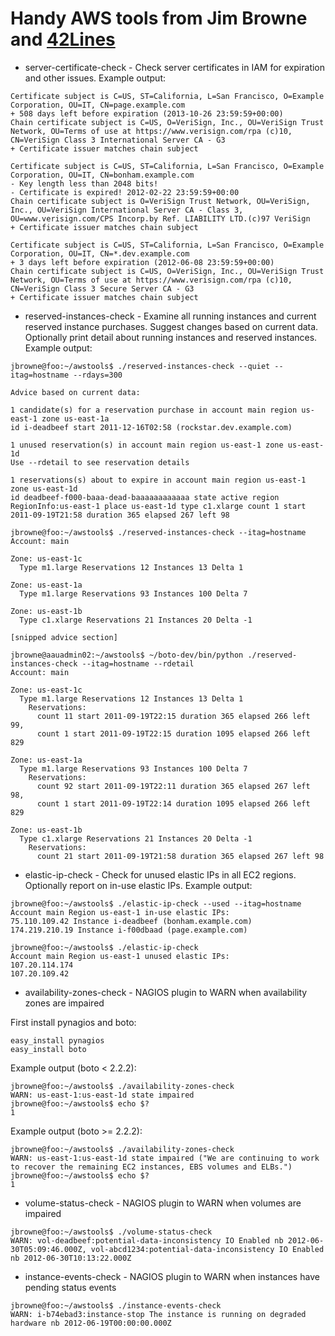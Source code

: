 Handy AWS tools from Jim Browne and [42Lines](http://www.42lines.net)
===========================================

* server-certificate-check - Check server certificates in IAM for expiration and other issues.  Example output:

```
Certificate subject is C=US, ST=California, L=San Francisco, O=Example Corporation, OU=IT, CN=page.example.com
+ 508 days left before expiration (2013-10-26 23:59:59+00:00)
Chain certificate subject is C=US, O=VeriSign, Inc., OU=VeriSign Trust Network, OU=Terms of use at https://www.verisign.com/rpa (c)10, CN=VeriSign Class 3 International Server CA - G3
+ Certificate issuer matches chain subject

Certificate subject is C=US, ST=California, L=San Francisco, O=Example Corporation, OU=IT, CN=bonham.example.com
- Key length less than 2048 bits!
- Certificate is expired! 2012-02-22 23:59:59+00:00
Chain certificate subject is O=VeriSign Trust Network, OU=VeriSign, Inc., OU=VeriSign International Server CA - Class 3, OU=www.verisign.com/CPS Incorp.by Ref. LIABILITY LTD.(c)97 VeriSign
+ Certificate issuer matches chain subject

Certificate subject is C=US, ST=California, L=San Francisco, O=Example Corporation, OU=IT, CN=*.dev.example.com
+ 3 days left before expiration (2012-06-08 23:59:59+00:00)
Chain certificate subject is C=US, O=VeriSign, Inc., OU=VeriSign Trust Network, OU=Terms of use at https://www.verisign.com/rpa (c)10, CN=VeriSign Class 3 Secure Server CA - G3
+ Certificate issuer matches chain subject
```

* reserved-instances-check - Examine all running instances and current reserved instance purchases.  Suggest changes based on current data.  Optionally print detail about running instances and reserved instances.  Example output:

```
jbrowne@foo:~/awstools$ ./reserved-instances-check --quiet --itag=hostname --rdays=300

Advice based on current data:

1 candidate(s) for a reservation purchase in account main region us-east-1 zone us-east-1a
id i-deadbeef start 2011-12-16T02:58 (rockstar.dev.example.com)

1 unused reservation(s) in account main region us-east-1 zone us-east-1d
Use --rdetail to see reservation details

1 reservations(s) about to expire in account main region us-east-1 zone us-east-1d
id deadbeef-f000-baaa-dead-baaaaaaaaaaaa state active region RegionInfo:us-east-1 place us-east-1d type c1.xlarge count 1 start 2011-09-19T21:58 duration 365 elapsed 267 left 98

jbrowne@foo:~/awstools$ ./reserved-instances-check --itag=hostname
Account: main

Zone: us-east-1c
  Type m1.large Reservations 12 Instances 13 Delta 1

Zone: us-east-1a
  Type m1.large Reservations 93 Instances 100 Delta 7

Zone: us-east-1b
  Type c1.xlarge Reservations 21 Instances 20 Delta -1

[snipped advice section]

jbrowne@aauadmin02:~/awstools$ ~/boto-dev/bin/python ./reserved-instances-check --itag=hostname --rdetail
Account: main

Zone: us-east-1c
  Type m1.large Reservations 12 Instances 13 Delta 1
    Reservations:
      count 11 start 2011-09-19T22:15 duration 365 elapsed 266 left 99,
      count 1 start 2011-09-19T22:15 duration 1095 elapsed 266 left 829

Zone: us-east-1a
  Type m1.large Reservations 93 Instances 100 Delta 7
    Reservations:
      count 92 start 2011-09-19T22:11 duration 365 elapsed 267 left 98,
      count 1 start 2011-09-19T22:14 duration 1095 elapsed 266 left 829

Zone: us-east-1b
  Type c1.xlarge Reservations 21 Instances 20 Delta -1
    Reservations:
      count 21 start 2011-09-19T21:58 duration 365 elapsed 267 left 98

```

* elastic-ip-check - Check for unused elastic IPs in all EC2 regions.  Optionally report on in-use elastic IPs.  Example output:

```
jbrowne@foo:~/awstools$ ./elastic-ip-check --used --itag=hostname
Account main Region us-east-1 in-use elastic IPs:
75.110.109.42 Instance i-deadbeef (bonham.example.com)
174.219.210.19 Instance i-f00dbaad (page.example.com)

jbrowne@foo:~/awstools$ ./elastic-ip-check
Account main Region us-east-1 unused elastic IPs:
107.20.114.174
107.20.109.42
```

* availability-zones-check - NAGIOS plugin to WARN when availability zones are impaired

First install pynagios and boto:
```
easy_install pynagios
easy_install boto
```

Example output (boto < 2.2.2):
```
jbrowne@foo:~/awstools$ ./availability-zones-check
WARN: us-east-1:us-east-1d state impaired
jbrowne@foo:~/awstools$ echo $?
1
```

Example output (boto >= 2.2.2):
```
jbrowne@foo:~/awstools$ ./availability-zones-check
WARN: us-east-1:us-east-1d state impaired ("We are continuing to work to recover the remaining EC2 instances, EBS volumes and ELBs.")
jbrowne@foo:~/awstools$ echo $?
1
```

* volume-status-check - NAGIOS plugin to WARN when volumes are impaired
```
jbrowne@foo:~/awstools$ ./volume-status-check
WARN: vol-deadbeef:potential-data-inconsistency IO Enabled nb 2012-06-30T05:09:46.000Z, vol-abcd1234:potential-data-inconsistency IO Enabled nb 2012-06-30T10:13:22.000Z
```

* instance-events-check - NAGIOS plugin to WARN when instances have pending status events
```
jbrowne@foo:~/awstools$ ./instance-events-check
WARN: i-b74ebad3:instance-stop The instance is running on degraded hardware nb 2012-06-19T00:00:00.000Z
```
